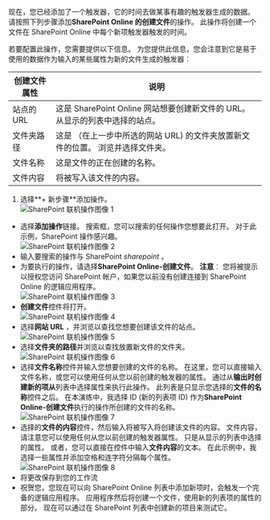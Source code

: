 现在，您已经添加了一个触发器，它的时间去做某事有趣的触发器生成的数据。 请按照下列步骤添加**SharePoint Online 的创建文件**的操作。 此操作将创建一个文件在 SharePoint Online 中每个新项触发器触发的时间。 

若要配置此操作，您需要提供以下信息。 为您提供此信息，您会注意到它是易于使用的数据作为输入的某些属性为新的文件生成的触发器︰

|创建文件属性|说明|
|---|---|
|站点的 URL|这是 SharePoint Online 网站想要创建新文件的 URL。 从显示的列表中选择的站点。|
|文件夹路径|这是 （在上一步中所选的网站 URL) 的文件夹放置新文件的位置。 浏览并选择文件夹。|
|文件名称|这是文件的正在创建的名称。|
|文件内容|将被写入该文件的内容。|

1. 选择**+ 新步骤**添加操作。  
![SharePoint 联机操作图像 1](./media/connectors-create-api-sharepointonline/action-1.png)  
- 选择**添加操作**链接。 搜索框，您可以搜索的任何操作您想要此打开。 对于此示例，SharePoint 操作感兴趣。    
![SharePoint 联机操作图像 2](./media/connectors-create-api-sharepointonline/action-2.png)    
- 输入要搜索的操作与 SharePoint *sharepoint* 。
- 为要执行的操作，请选择**SharePoint Online-创建文件**。   **注意**︰ 您将被提示以授权您访问 SharePoint 帐户，如果您以前没有创建连接到 SharePoint Online 的逻辑应用程序。    
![SharePoint 联机操作图像 3](./media/connectors-create-api-sharepointonline/action-3.png)    
- **创建文件**控件将打开。   
![SharePoint 联机操作图像 4](./media/connectors-create-api-sharepointonline/action-4.png)     
- 选择**网站 URL** ，并浏览以查找您想要创建该文件的站点。     
![SharePoint 联机操作图像 5](./media/connectors-create-api-sharepointonline/action-5.png)  
- 选择**文件夹的路径**并浏览以查找放置新文件的文件夹。  
![SharePoint 联机操作图像 6](./media/connectors-create-api-sharepointonline/action-6.png)  
- 选择**文件名称**控件并输入您想要创建的文件的名称。 在这里，您可以直接输入文件名称，或您可以使用任何从您以前创建的触发器的属性。 通过从**输出时创建新的项从**列表中选择属性来执行此操作。 此列表是只显示您选择的**文件的名称**控件之后。 在本演练中，我选择 ID (新的列表项 ID) 作为**SharePoint Online-创建文件**执行的操作所创建的文件的名称。    
![SharePoint 联机操作图像 7](./media/connectors-create-api-sharepointonline/action-7.png)  
- 选择的**文件的内容**控件，然后输入将被写入将创建该文件的内容。 文件内容，请注意您可以使用任何从您以前创建的触发器属性。 只是从显示的列表中选择的属性。 或者，您可以直接在控件中输入**文件内容**的文本。 在此示例中，我选择一些属性并添加空格和连字符分隔每个属性。        
![SharePoint 联机操作图像 8](./media/connectors-create-api-sharepointonline/action-8.png)  
- 将更改保存到您的工作流  
- 祝贺您，您现在可以向 SharePoint Online 列表中添加新项时，会触发一个完备的逻辑应用程序。 应用程序然后将创建一个文件，使用新的列表项的属性的部分。  现在可以通过在 SharePoint 列表中创建新的项目来测试它。 
